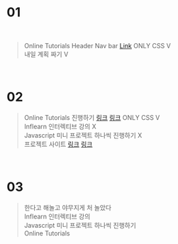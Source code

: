 # 01

<br>

> Online Tutorials Header Nav bar [Link](https://dazzling-perlman-0414ab.netlify.app/) ONLY CSS V <br>
> 내일 계획 짜기 V

<br>

# 02 

> Online Tutorials 진행하기 [링크](https://affectionate-lichterman-efd913.netlify.app/)&nbsp;[링크](https://priceless-goldstine-17765b.netlify.app/) ONLY CSS V <br> 
> Inflearn 인터렉티브 강의 X <br>
> Javascript 미니 프로젝트 하나씩 진행하기 X <br>
> 프로젝트 사이트 [링크](https://devdojo.com/suhailkakar/10-projects-you-can-do-to-become-a-frontend-master) [링크](https://www.freecodecamp.org/news/javascript-projects-for-beginners/#how-to-create-a-color-flipper)

<br>

# 03

> 한다고 해놀고 야무지게 처 놀았다 <br>
> Inflearn 인터렉티브 강의 <br>
> Javascript 미니 프로젝트 하나씩 진행하기 <br>
> Online Tutorials 

 <br>

